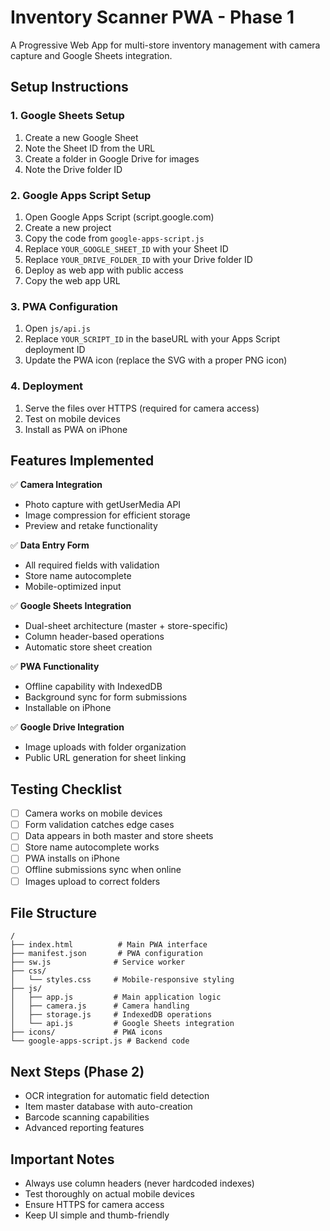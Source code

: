 # Inventory Scanner PWA - Phase 1

A Progressive Web App for multi-store inventory management with camera capture and Google Sheets integration.

## Setup Instructions

### 1. Google Sheets Setup
1. Create a new Google Sheet
2. Note the Sheet ID from the URL
3. Create a folder in Google Drive for images
4. Note the Drive folder ID

### 2. Google Apps Script Setup
1. Open Google Apps Script (script.google.com)
2. Create a new project
3. Copy the code from `google-apps-script.js`
4. Replace `YOUR_GOOGLE_SHEET_ID` with your Sheet ID
5. Replace `YOUR_DRIVE_FOLDER_ID` with your Drive folder ID
6. Deploy as web app with public access
7. Copy the web app URL

### 3. PWA Configuration
1. Open `js/api.js`
2. Replace `YOUR_SCRIPT_ID` in the baseURL with your Apps Script deployment ID
3. Update the PWA icon (replace the SVG with a proper PNG icon)

### 4. Deployment
1. Serve the files over HTTPS (required for camera access)
2. Test on mobile devices
3. Install as PWA on iPhone

## Features Implemented

✅ **Camera Integration**
- Photo capture with getUserMedia API
- Image compression for efficient storage
- Preview and retake functionality

✅ **Data Entry Form**
- All required fields with validation
- Store name autocomplete
- Mobile-optimized input

✅ **Google Sheets Integration**
- Dual-sheet architecture (master + store-specific)
- Column header-based operations
- Automatic store sheet creation

✅ **PWA Functionality**
- Offline capability with IndexedDB
- Background sync for form submissions
- Installable on iPhone

✅ **Google Drive Integration**
- Image uploads with folder organization
- Public URL generation for sheet linking

## Testing Checklist

- [ ] Camera works on mobile devices
- [ ] Form validation catches edge cases
- [ ] Data appears in both master and store sheets
- [ ] Store name autocomplete works
- [ ] PWA installs on iPhone
- [ ] Offline submissions sync when online
- [ ] Images upload to correct folders

## File Structure
```
/
├── index.html          # Main PWA interface
├── manifest.json       # PWA configuration
├── sw.js              # Service worker
├── css/
│   └── styles.css     # Mobile-responsive styling
├── js/
│   ├── app.js         # Main application logic
│   ├── camera.js      # Camera handling
│   ├── storage.js     # IndexedDB operations
│   └── api.js         # Google Sheets integration
├── icons/             # PWA icons
└── google-apps-script.js # Backend code

```

## Next Steps (Phase 2)
- OCR integration for automatic field detection
- Item master database with auto-creation
- Barcode scanning capabilities
- Advanced reporting features

## Important Notes
- Always use column headers (never hardcoded indexes)
- Test thoroughly on actual mobile devices
- Ensure HTTPS for camera access
- Keep UI simple and thumb-friendly
